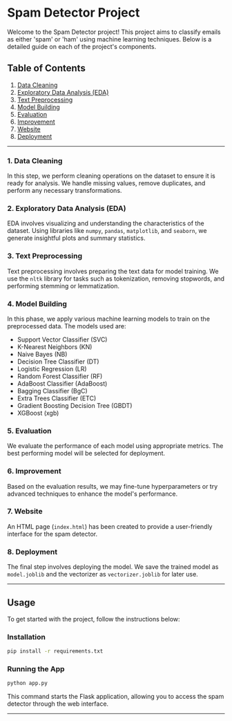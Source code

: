 # Spam Detector Project

Welcome to the Spam Detector project! This project aims to classify emails as either 'spam' or 'ham' using machine learning techniques. Below is a detailed guide on each of the project's components.

## Table of Contents

1. [Data Cleaning](#1-data-cleaning)
2. [Exploratory Data Analysis (EDA)](#2-eda)
3. [Text Preprocessing](#3-text-preprocessing)
4. [Model Building](#4-model-building)
5. [Evaluation](#5-evaluation)
6. [Improvement](#6-improvement)
7. [Website](#7-website)
8. [Deployment](#8-deployment)

---

### 1. Data Cleaning

In this step, we perform cleaning operations on the dataset to ensure it is ready for analysis. We handle missing values, remove duplicates, and perform any necessary transformations.

### 2. Exploratory Data Analysis (EDA)

EDA involves visualizing and understanding the characteristics of the dataset. Using libraries like `numpy`, `pandas`, `matplotlib`, and `seaborn`, we generate insightful plots and summary statistics.

### 3. Text Preprocessing

Text preprocessing involves preparing the text data for model training. We use the `nltk` library for tasks such as tokenization, removing stopwords, and performing stemming or lemmatization.

### 4. Model Building

In this phase, we apply various machine learning models to train on the preprocessed data. The models used are:
- Support Vector Classifier (SVC)
- K-Nearest Neighbors (KN)
- Naive Bayes (NB)
- Decision Tree Classifier (DT)
- Logistic Regression (LR)
- Random Forest Classifier (RF)
- AdaBoost Classifier (AdaBoost)
- Bagging Classifier (BgC)
- Extra Trees Classifier (ETC)
- Gradient Boosting Decision Tree (GBDT)
- XGBoost (xgb)

### 5. Evaluation

We evaluate the performance of each model using appropriate metrics. The best performing model will be selected for deployment.

### 6. Improvement

Based on the evaluation results, we may fine-tune hyperparameters or try advanced techniques to enhance the model's performance.

### 7. Website

An HTML page (`index.html`) has been created to provide a user-friendly interface for the spam detector.

### 8. Deployment

The final step involves deploying the model. We save the trained model as `model.joblib` and the vectorizer as `vectorizer.joblib` for later use.

---

## Usage

To get started with the project, follow the instructions below:

### Installation

```bash
pip install -r requirements.txt
```

### Running the App

```bash
python app.py
```

This command starts the Flask application, allowing you to access the spam detector through the web interface.

---


